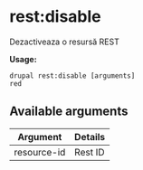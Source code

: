 # rest:disable
Dezactiveaza o resursă REST

**Usage:**
```
drupal rest:disable [arguments]
red
```

## Available arguments
Argument | Details
---------|-------------
resource-id | Rest ID
